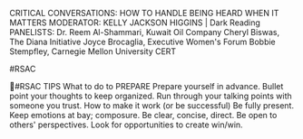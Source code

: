 CRITICAL CONVERSATIONS: HOW TO HANDLE BEING HEARD WHEN IT MATTERS
MODERATOR: KELLY JACKSON HIGGINS | Dark Reading
PANELISTS:
Dr. Reem Al-Shammari, Kuwait Oil Company Cheryl Biswas, The Diana Initiative Joyce Brocaglia, Executive Women's Forum Bobbie Stempfley, Carnegie Mellon University CERT

#RSAC

#RSAC
TIPS
 What to do to PREPARE  Prepare yourself in advance.  Bullet point your thoughts to keep organized.  Run through your talking points with someone you trust.
 How to make it work (or be successful)  Be fully present.  Keep emotions at bay; composure.  Be clear, concise, direct.  Be open to others' perspectives.  Look for opportunities to create win/win.

